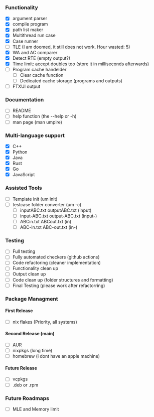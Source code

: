 ### Functionality
- [x] argument parser
- [x] compile program
- [x] path list maker
- [x] Multithread run case
- [x] Case runner
- [ ] TLE (I am doomed, it still does not work. Hour wasted: 5)
- [x] WA and AC comparer
- [x] Detect RTE (empty output?)
- [x] Time limit: accept doubles too (store it in milliseconds afterwards)
- [ ] Program cache handelder
    - [ ] Clear cache function
    - [ ] Dedicated cache storage (programs and outputs)
- [ ] FTXUI output

### Documentation
- [ ] README
- [ ] help function (the --help or -h)
- [ ] man page (man umpire)

### Multi-language support
- [x] C++
- [x] Python
- [x] Java
- [x] Rust
- [x] Go
- [x] JavaScript

### Assisted Tools
- [ ] Template init (um init)
- [ ] testcase folder converter (um -c)
    - [ ] inputABC.txt outputABC.txt (input)
    - [ ] input-ABC.txt output-ABC.txt (input-) 
    - [ ] ABCin.txt ABCout.txt (in)
    - [ ] ABC-in.txt ABC-out.txt (in-)

### Testing
- [ ] Full testing
- [ ] Fully automated checkers (github actions)
- [ ] Code refactoring (cleaner implementation)
- [ ] Functionality clean up
- [ ] Output clean up
- [ ] Code clean up (folder structures and formatting)
- [ ] Final Testing (please work after refactorring)

### Package Managment
#### First Release
- [ ] nix flakes (Priority, all systems)

#### Second Release (main)
- [ ] AUR
- [ ] nixpkgs (long time)
- [ ] homebrew (i dont have an apple machine)

#### Future Release
- [ ] vcpkgs
- [ ] .deb or .rpm

### Future Roadmaps
- [ ] MLE and Memory limit
